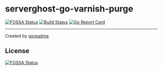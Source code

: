 # serverghost-go-varnish-purge
[![FOSSA Status](https://app.fossa.io/api/projects/git%2Bgithub.com%2Fmartip07%2Fserverghost-go-varnish-purge.svg?type=shield)](https://app.fossa.io/projects/git%2Bgithub.com%2Fmartip07%2Fserverghost-go-varnish-purge?ref=badge_shield)
[![Build Status](https://travis-ci.com/martip07/serverghost-go-varnish-purge.svg?branch=master)](https://travis-ci.com/martip07/serverghost-go-varnish-purge)
[![Go Report Card](https://goreportcard.com/badge/github.com/martip07/serverghost-go-varnish-purge)](https://goreportcard.com/report/github.com/martip07/serverghost-go-varnish-purge)



---

Created by [goreadme](https://github.com/apps/goreadme)


## License
[![FOSSA Status](https://app.fossa.io/api/projects/git%2Bgithub.com%2Fmartip07%2Fserverghost-go-varnish-purge.svg?type=large)](https://app.fossa.io/projects/git%2Bgithub.com%2Fmartip07%2Fserverghost-go-varnish-purge?ref=badge_large)